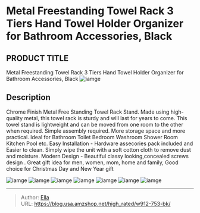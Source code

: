# Metal Freestanding Towel Rack 3 Tiers Hand Towel Holder Organizer for Bathroom Accessories, Black


## PRODUCT TITLE 

Metal Freestanding Towel Rack 3 Tiers Hand Towel Holder Organizer for Bathroom Accessories, Black
![iamge](https://b2bfiles1.gigab2b.cn/image/wkseller/7941/20210607_070b7716b21d3e9ec37fe29cac792f60.jpg)

## Description

Chrome Finish Metal Free Standing Towel Rack Stand.
Made using high-quality metal, this towel rack is sturdy and will last for years to come.
This towel stand is lightweight and can be moved from one room to the other when required.
Simple assembly required.
More storage space and more practical. Ideal for Bathroom Toilet Bedroom Washroom Shower Room Kitchen Pool etc.
Easy Installation - Hardware assecories pack included and Easier to clean. Simply wipe the unit with a soft cotton cloth to remove dust and moisture.
Modern Design - Beautiful classy looking,concealed screws design . Great gift idea for men, women, mom, home and family, Good choice for Christmas Day and New Year gift




![iamge](https://b2bfiles1.gigab2b.cn/image/wkseller/7941/20210607_1d94410a1d0e5c7f9daf38dd5e0fdd8e.jpg)
![iamge](https://b2bfiles1.gigab2b.cn/image/wkseller/7941/20210607_9ad83cbbab1c4e1093c8f5cd662db1dd.jpg)
![iamge](https://b2bfiles1.gigab2b.cn/image/wkseller/7941/20210609_2965b5a2e9750944426d217b42504aca.jpg)
![iamge](https://b2bfiles1.gigab2b.cn/image/wkseller/7941/20210609_3f410b02764b94468a7a7de2a996be72.jpg)
![iamge](https://b2bfiles1.gigab2b.cn/image/wkseller/7941/20210609_711d661ba2f60bf82925ec8369626688.jpg)
![iamge](https://b2bfiles1.gigab2b.cn/image/wkseller/7941/20210609_8858c2d1a8545824ec4b627d597fb50e.jpg)
![iamge](https://b2bfiles1.gigab2b.cn/image/wkseller/7941/20210609_f31fe28a83faf5ae3c3debf329630ae4.jpg)


---

> Author: [Ella](https://blog.usa.amzshop.net/)  
> URL: https://blog.usa.amzshop.net/high_rated/w912-753-bk/  

